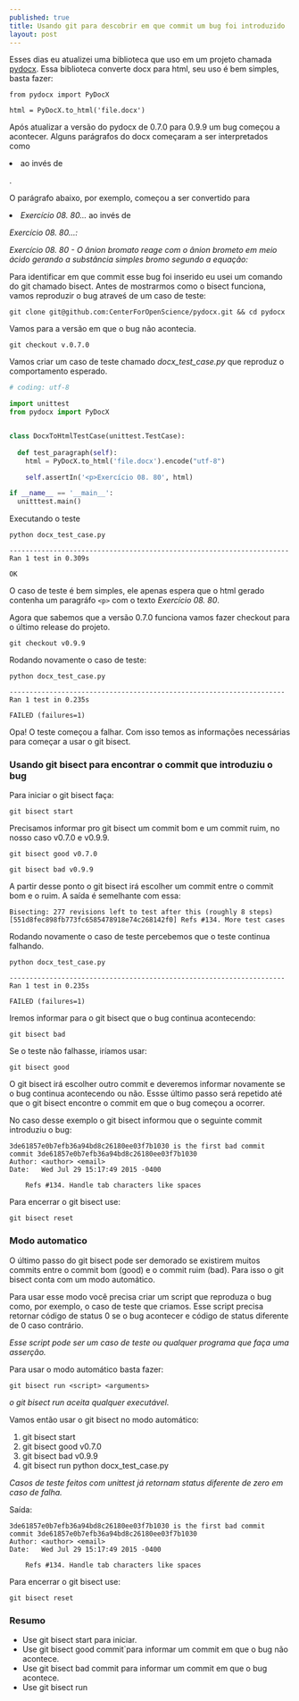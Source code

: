 ```yaml
---
published: true
title: Usando git para descobrir em que commit um bug foi introduzido
layout: post
---
```

Esses dias eu atualizei uma biblioteca que uso em um projeto chamada [pydocx](https://github.com/CenterForOpenScience/pydocx). Essa biblioteca converte docx para html, seu uso é bem simples, basta fazer:

    from pydocx import PyDocX
    
    html = PyDocX.to_html('file.docx')

Após atualizar a versão do pydocx de 0.7.0 para 0.9.9 um bug começou a acontecer. Alguns parágrafos do docx começaram a ser interpretados como *<li>* ao invés de *<p>*.

O parágrafo abaixo, por exemplo, começou a ser convertido para *<li>Exercício 08. 80...* ao invés de *<p>Exercício 08. 80...:*

*Exercício 08. 80 - O ânion bromato reage com o ânion brometo em meio ácido gerando a substância simples bromo segundo a equação:* 

Para identificar em que commit esse bug foi inserido eu usei um comando do git chamado bisect. Antes de mostrarmos como o bisect funciona, vamos reproduzir o bug atraveś de um caso de teste:

	git clone git@github.com:CenterForOpenScience/pydocx.git && cd pydocx

Vamos para a versão em que o bug não acontecia.

	git checkout v.0.7.0

Vamos criar um caso de teste chamado *docx_test_case.py* que reproduz o comportamento esperado.

```python
# coding: utf-8

import unittest
from pydocx import PyDocX


class DocxToHtmlTestCase(unittest.TestCase):
	
  def test_paragraph(self):
    html = PyDocX.to_html('file.docx').encode("utf-8")

    self.assertIn('<p>Exercício 08. 80', html)

if __name__ == '__main__':
  unitttest.main()

```
Executando o teste

	python docx_test_case.py

```.
----------------------------------------------------------------------
Ran 1 test in 0.309s

OK
```

O caso de teste é bem simples, ele apenas espera que o html gerado contenha um paragráfo `<p>` com o texto *Exercício 08. 80*.

Agora que sabemos que a versão 0.7.0 funciona vamos fazer checkout para o último release do projeto.

	git checkout v0.9.9

Rodando novamente o caso de teste:

	python docx_test_case.py

```
---------------------------------------------------------------------
Ran 1 test in 0.235s

FAILED (failures=1)
```
Opa! O teste começou a falhar. Com isso temos as informações necessárias para começar a usar o git bisect.


### Usando git bisect para encontrar o commit que introduziu o bug


Para iniciar o git bisect faça:

	git bisect start

Precisamos informar pro git bisect um commit bom e um commit ruim, no nosso caso v0.7.0 e v0.9.9.

	git bisect good v0.7.0

	git bisect bad v0.9.9

A partir desse ponto o git bisect irá escolher um commit entre o commit bom e o ruim. A saída é semelhante com essa:

```
Bisecting: 277 revisions left to test after this (roughly 8 steps)
[551d8fec898fb773fc6585478918e74c268142f0] Refs #134. More test cases
```

Rodando novamente o caso de teste percebemos que o teste continua falhando.

	python docx_test_case.py

```
---------------------------------------------------------------------
Ran 1 test in 0.235s

FAILED (failures=1)
```

Iremos informar para o git bisect que o bug continua acontecendo:

    git bisect bad

Se o teste não falhasse, iríamos usar:

    git bisect good

O git bisect irá escolher outro commit e deveremos informar novamente se o bug continua acontecendo ou não. Essse último passo será repetido até que o git bisect encontre o commit em que o bug começou a ocorrer.

No caso desse exemplo o git bisect informou que o seguinte commit introduziu o bug:

```
3de61857e0b7efb36a94bd8c26180ee03f7b1030 is the first bad commit
commit 3de61857e0b7efb36a94bd8c26180ee03f7b1030
Author: <author> <email>
Date:   Wed Jul 29 15:17:49 2015 -0400

    Refs #134. Handle tab characters like spaces
```

Para encerrar o git bisect use:

    git bisect reset


### Modo automatico

O último passo do git bisect pode ser demorado se existirem muitos commits entre o commit bom (good) e o commit ruim (bad).
Para isso o git bisect conta com um modo automático. 

Para usar esse modo você precisa criar um script que reproduza o bug como, por exemplo, o caso de teste que criamos. Esse script precisa retornar código de status 0 se o bug acontecer e código de status diferente de 0 caso contrário.

*Esse script pode ser um caso de teste ou qualquer programa que faça uma asserção.*

Para usar o modo automático basta fazer:

	git bisect run <script> <arguments>

*o git bisect run aceita qualquer executável.*

Vamos então usar o git bisect no modo automático:

1. git bisect start
2. git bisect good v0.7.0
3. git bisect bad v0.9.9
4. git bisect run python docx_test_case.py

*Casos de teste feitos com unittest já retornam status diferente de zero em caso de falha.*

Saída:

```
3de61857e0b7efb36a94bd8c26180ee03f7b1030 is the first bad commit
commit 3de61857e0b7efb36a94bd8c26180ee03f7b1030
Author: <author> <email>
Date:   Wed Jul 29 15:17:49 2015 -0400

    Refs #134. Handle tab characters like spaces
```

Para encerrar o git bisect use:

    git bisect reset

### Resumo

* Use git bisect start para iniciar.
* Use git bisect good  commit`para informar um commit em que o bug não acontece.
* Use git bisect bad  commit para informar um commit em que o bug acontece.
* Use git bisect run <script> <arguments> para usar o modo automático
* Se você não passar um commit para git bisect good | bad o bisect pegará o commit corrente
 

Você pode encontrar o docx usado nesse post [aqui](https://github.com/IuryAlves/iuryalves.github.io/raw/master/_examples/2016-05-23.descobrindo-em-que-commit-um-bug-foi-introduzido-com-git/file.docx)

### Referências:


* [git-scm bisect: https://git-scm.com/docs/git-bisect](https://git-scm.com/docs/git-bisect)